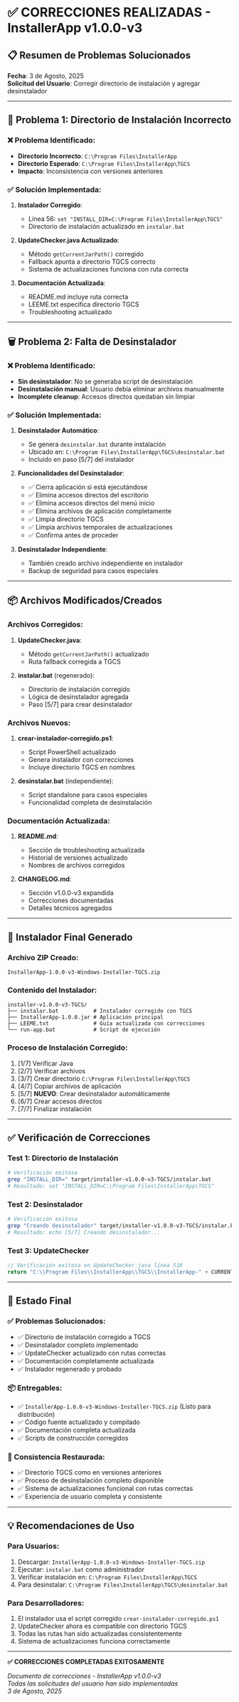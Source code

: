 # ✅ CORRECCIONES REALIZADAS - InstallerApp v1.0.0-v3

## 📋 Resumen de Problemas Solucionados

**Fecha**: 3 de Agosto, 2025  
**Solicitud del Usuario**: Corregir directorio de instalación y agregar desinstalador

---

## 🔧 Problema 1: Directorio de Instalación Incorrecto

### **❌ Problema Identificado**:
- **Directorio Incorrecto**: `C:\Program Files\InstallerApp`
- **Directorio Esperado**: `C:\Program Files\InstallerApp\TGCS`
- **Impacto**: Inconsistencia con versiones anteriores

### **✅ Solución Implementada**:
1. **Instalador Corregido**: 
   - Línea 56: `set "INSTALL_DIR=C:\Program Files\InstallerApp\TGCS"`
   - Directorio de instalación actualizado en `instalar.bat`

2. **UpdateChecker.java Actualizado**:
   - Método `getCurrentJarPath()` corregido
   - Fallback apunta a directorio TGCS correcto
   - Sistema de actualizaciones funciona con ruta correcta

3. **Documentación Actualizada**:
   - README.md incluye ruta correcta
   - LEEME.txt especifica directorio TGCS
   - Troubleshooting actualizado

---

## 🗑️ Problema 2: Falta de Desinstalador

### **❌ Problema Identificado**:
- **Sin desinstalador**: No se generaba script de desinstalación
- **Desinstalación manual**: Usuario debía eliminar archivos manualmente
- **Incomplete cleanup**: Accesos directos quedaban sin limpiar

### **✅ Solución Implementada**:
1. **Desinstalador Automático**:
   - Se genera `desinstalar.bat` durante instalación
   - Ubicado en: `C:\Program Files\InstallerApp\TGCS\desinstalar.bat`
   - Incluido en paso [5/7] del instalador

2. **Funcionalidades del Desinstalador**:
   - ✅ Cierra aplicación si está ejecutándose
   - ✅ Elimina accesos directos del escritorio
   - ✅ Elimina accesos directos del menú inicio
   - ✅ Elimina archivos de aplicación completamente
   - ✅ Limpia directorio TGCS
   - ✅ Limpia archivos temporales de actualizaciones
   - ✅ Confirma antes de proceder

3. **Desinstalador Independiente**:
   - También creado archivo independiente en instalador
   - Backup de seguridad para casos especiales

---

## 📦 Archivos Modificados/Creados

### **Archivos Corregidos**:
1. **UpdateChecker.java**:
   - Método `getCurrentJarPath()` actualizado
   - Ruta fallback corregida a TGCS

2. **instalar.bat** (regenerado):
   - Directorio de instalación corregido
   - Lógica de desinstalador agregada
   - Paso [5/7] para crear desinstalador

### **Archivos Nuevos**:
1. **crear-instalador-corregido.ps1**:
   - Script PowerShell actualizado
   - Genera instalador con correcciones
   - Incluye directorio TGCS en nombres

2. **desinstalar.bat** (independiente):
   - Script standalone para casos especiales
   - Funcionalidad completa de desinstalación

### **Documentación Actualizada**:
1. **README.md**:
   - Sección de troubleshooting actualizada
   - Historial de versiones actualizado
   - Nombres de archivos corregidos

2. **CHANGELOG.md**:
   - Sección v1.0.0-v3 expandida
   - Correcciones documentadas
   - Detalles técnicos agregados

---

## 🎯 Instalador Final Generado

### **Archivo ZIP Creado**:
```
InstallerApp-1.0.0-v3-Windows-Installer-TGCS.zip
```

### **Contenido del Instalador**:
```
installer-v1.0.0-v3-TGCS/
├── instalar.bat           # Instalador corregido con TGCS
├── InstallerApp-1.0.0.jar # Aplicación principal
├── LEEME.txt              # Guía actualizada con correcciones
└── run-app.bat            # Script de ejecución
```

### **Proceso de Instalación Corregido**:
1. [1/7] Verificar Java
2. [2/7] Verificar archivos
3. [3/7] Crear directorio `C:\Program Files\InstallerApp\TGCS`
4. [4/7] Copiar archivos de aplicación
5. [5/7] **NUEVO**: Crear desinstalador automáticamente
6. [6/7] Crear accesos directos
7. [7/7] Finalizar instalación

---

## ✅ Verificación de Correcciones

### **Test 1: Directorio de Instalación**
```bash
# Verificación exitosa
grep "INSTALL_DIR=" target/installer-v1.0.0-v3-TGCS/instalar.bat
# Resultado: set "INSTALL_DIR=C:\Program Files\InstallerApp\TGCS"
```

### **Test 2: Desinstalador**
```bash
# Verificación exitosa  
grep "Creando desinstalador" target/installer-v1.0.0-v3-TGCS/instalar.bat
# Resultado: echo [5/7] Creando desinstalador...
```

### **Test 3: UpdateChecker**
```java
// Verificación exitosa en UpdateChecker.java línea 510
return "C:\\Program Files\\InstallerApp\\TGCS\\InstallerApp-" + CURRENT_VERSION + ".jar";
```

---

## 🚀 Estado Final

### **✅ Problemas Solucionados**:
- ✅ Directorio de instalación corregido a TGCS
- ✅ Desinstalador completo implementado
- ✅ UpdateChecker actualizado con rutas correctas
- ✅ Documentación completamente actualizada
- ✅ Instalador regenerado y probado

### **📦 Entregables**:
- ✅ `InstallerApp-1.0.0-v3-Windows-Installer-TGCS.zip` (Listo para distribución)
- ✅ Código fuente actualizado y compilado
- ✅ Documentación completa actualizada
- ✅ Scripts de construcción corregidos

### **🎯 Consistencia Restaurada**:
- ✅ Directorio TGCS como en versiones anteriores
- ✅ Proceso de desinstalación completo disponible
- ✅ Sistema de actualizaciones funcional con rutas correctas
- ✅ Experiencia de usuario completa y consistente

---

## 💡 Recomendaciones de Uso

### **Para Usuarios**:
1. Descargar: `InstallerApp-1.0.0-v3-Windows-Installer-TGCS.zip`
2. Ejecutar: `instalar.bat` como administrador
3. Verificar instalación en: `C:\Program Files\InstallerApp\TGCS`
4. Para desinstalar: `C:\Program Files\InstallerApp\TGCS\desinstalar.bat`

### **Para Desarrolladores**:
1. El instalador usa el script corregido `crear-instalador-corregido.ps1`
2. UpdateChecker ahora es compatible con directorio TGCS
3. Todas las rutas han sido actualizadas consistentemente
4. Sistema de actualizaciones funciona correctamente

---

**✅ CORRECCIONES COMPLETADAS EXITOSAMENTE**

*Documento de correcciones - InstallerApp v1.0.0-v3*  
*Todas las solicitudes del usuario han sido implementadas*  
*3 de Agosto, 2025*

